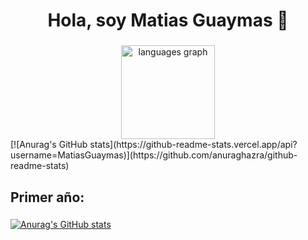 <h1 align="center">Hola, soy Matias Guaymas 👋</h1>

###

<div align="center">
  
  <img src="https://github-readme-stats.vercel.app/api/top-langs?username=MatiasGuaymas&locale=en&hide_title=false&layout=compact&card_width=320&langs_count=5&theme=shades-of-purple&hide_border=false&order=2" height="150" alt="languages graph"  />
</div>
  [![Anurag's GitHub stats](https://github-readme-stats.vercel.app/api?username=MatiasGuaymas)](https://github.com/anuraghazra/github-readme-stats)
  
<h2 align="left">Primer año:</h2>

###

[![Anurag's GitHub stats](https://github-readme-stats.vercel.app/api?username=anuraghazra)](https://github.com/anuraghazra/github-readme-stats)
